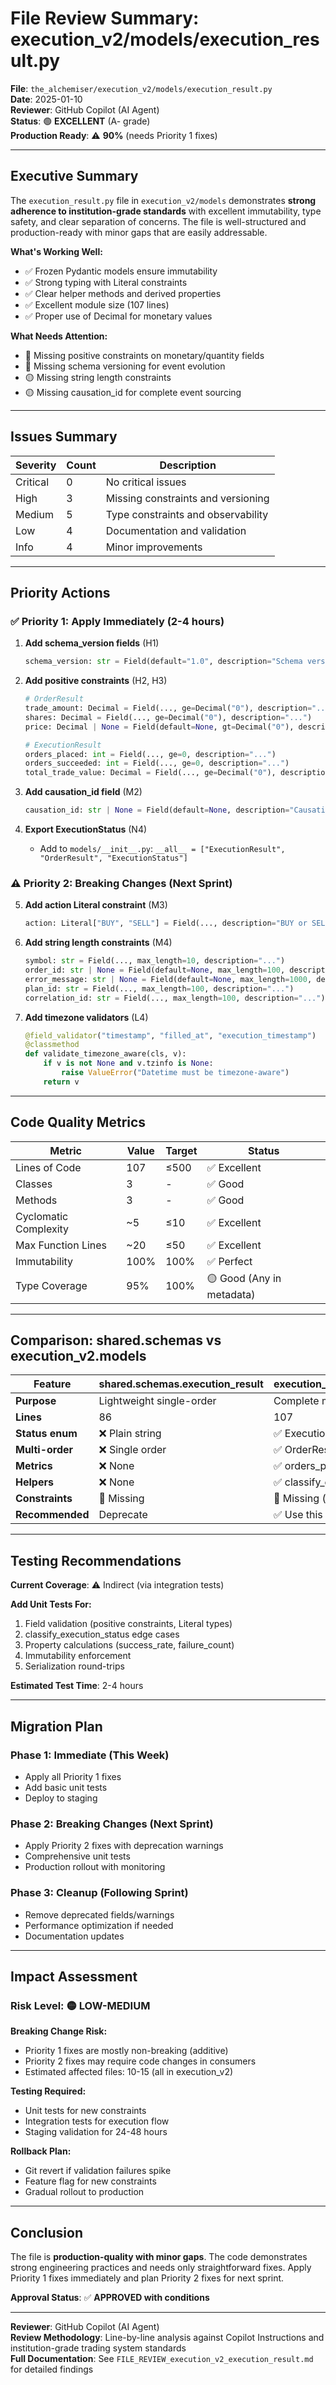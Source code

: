 # File Review Summary: execution_v2/models/execution_result.py

**File**: `the_alchemiser/execution_v2/models/execution_result.py`  
**Date**: 2025-01-10  
**Reviewer**: GitHub Copilot (AI Agent)  
**Status**: 🟢 **EXCELLENT** (A- grade)  
**Production Ready**: ⚠️ **90%** (needs Priority 1 fixes)

---

## Executive Summary

The `execution_result.py` file in `execution_v2/models` demonstrates **strong adherence to institution-grade standards** with excellent immutability, type safety, and clear separation of concerns. The file is well-structured and production-ready with minor gaps that are easily addressable.

**What's Working Well:**
- ✅ Frozen Pydantic models ensure immutability
- ✅ Strong typing with Literal constraints
- ✅ Clear helper methods and derived properties
- ✅ Excellent module size (107 lines)
- ✅ Proper use of Decimal for monetary values

**What Needs Attention:**
- 🔴 Missing positive constraints on monetary/quantity fields
- 🔴 Missing schema versioning for event evolution
- 🟡 Missing string length constraints
- 🟡 Missing causation_id for complete event sourcing

---

## Issues Summary

| Severity | Count | Description |
|----------|-------|-------------|
| Critical | 0 | No critical issues |
| High | 3 | Missing constraints and versioning |
| Medium | 5 | Type constraints and observability |
| Low | 4 | Documentation and validation |
| Info | 4 | Minor improvements |

---

## Priority Actions

### ✅ Priority 1: Apply Immediately (2-4 hours)

1. **Add schema_version fields** (H1)
   ```python
   schema_version: str = Field(default="1.0", description="Schema version")
   ```

2. **Add positive constraints** (H2, H3)
   ```python
   # OrderResult
   trade_amount: Decimal = Field(..., ge=Decimal("0"), description="...")
   shares: Decimal = Field(..., ge=Decimal("0"), description="...")
   price: Decimal | None = Field(default=None, gt=Decimal("0"), description="...")
   
   # ExecutionResult
   orders_placed: int = Field(..., ge=0, description="...")
   orders_succeeded: int = Field(..., ge=0, description="...")
   total_trade_value: Decimal = Field(..., ge=Decimal("0"), description="...")
   ```

3. **Add causation_id field** (M2)
   ```python
   causation_id: str | None = Field(default=None, description="Causation ID for event sourcing")
   ```

4. **Export ExecutionStatus** (N4)
   - Add to `models/__init__.py`: `__all__ = ["ExecutionResult", "OrderResult", "ExecutionStatus"]`

### ⚠️ Priority 2: Breaking Changes (Next Sprint)

5. **Add action Literal constraint** (M3)
   ```python
   action: Literal["BUY", "SELL"] = Field(..., description="BUY or SELL action")
   ```

6. **Add string length constraints** (M4)
   ```python
   symbol: str = Field(..., max_length=10, description="...")
   order_id: str | None = Field(default=None, max_length=100, description="...")
   error_message: str | None = Field(default=None, max_length=1000, description="...")
   plan_id: str = Field(..., max_length=100, description="...")
   correlation_id: str = Field(..., max_length=100, description="...")
   ```

7. **Add timezone validators** (L4)
   ```python
   @field_validator("timestamp", "filled_at", "execution_timestamp")
   @classmethod
   def validate_timezone_aware(cls, v):
       if v is not None and v.tzinfo is None:
           raise ValueError("Datetime must be timezone-aware")
       return v
   ```

---

## Code Quality Metrics

| Metric | Value | Target | Status |
|--------|-------|--------|--------|
| Lines of Code | 107 | ≤500 | ✅ Excellent |
| Classes | 3 | - | ✅ Good |
| Methods | 3 | - | ✅ Good |
| Cyclomatic Complexity | ~5 | ≤10 | ✅ Excellent |
| Max Function Lines | ~20 | ≤50 | ✅ Excellent |
| Immutability | 100% | 100% | ✅ Perfect |
| Type Coverage | 95% | 100% | 🟡 Good (Any in metadata) |

---

## Comparison: shared.schemas vs execution_v2.models

| Feature | shared.schemas.execution_result | execution_v2.models.execution_result |
|---------|----------------------------------|--------------------------------------|
| **Purpose** | Lightweight single-order | Complete multi-order execution |
| **Lines** | 86 | 107 |
| **Status enum** | ❌ Plain string | ✅ ExecutionStatus enum |
| **Multi-order** | ❌ Single order | ✅ OrderResult list |
| **Metrics** | ❌ None | ✅ orders_placed, orders_succeeded |
| **Helpers** | ❌ None | ✅ classify_execution_status() |
| **Constraints** | 🔴 Missing | 🔴 Missing (same gaps) |
| **Recommended** | Deprecate | ✅ Use this version |

---

## Testing Recommendations

**Current Coverage**: ⚠️ Indirect (via integration tests)

**Add Unit Tests For:**
1. Field validation (positive constraints, Literal types)
2. classify_execution_status edge cases
3. Property calculations (success_rate, failure_count)
4. Immutability enforcement
5. Serialization round-trips

**Estimated Test Time**: 2-4 hours

---

## Migration Plan

### Phase 1: Immediate (This Week)
- Apply all Priority 1 fixes
- Add basic unit tests
- Deploy to staging

### Phase 2: Breaking Changes (Next Sprint)
- Apply Priority 2 fixes with deprecation warnings
- Comprehensive unit tests
- Production rollout with monitoring

### Phase 3: Cleanup (Following Sprint)
- Remove deprecated fields/warnings
- Performance optimization if needed
- Documentation updates

---

## Impact Assessment

### Risk Level: 🟡 **LOW-MEDIUM**

**Breaking Change Risk:**
- Priority 1 fixes are mostly non-breaking (additive)
- Priority 2 fixes may require code changes in consumers
- Estimated affected files: 10-15 (all in execution_v2)

**Testing Required:**
- Unit tests for new constraints
- Integration tests for execution flow
- Staging validation for 24-48 hours

**Rollback Plan:**
- Git revert if validation failures spike
- Feature flag for new constraints
- Gradual rollout to production

---

## Conclusion

The file is **production-quality with minor gaps**. The code demonstrates strong engineering practices and needs only straightforward fixes. Apply Priority 1 fixes immediately and plan Priority 2 fixes for next sprint.

**Approval Status**: ✅ **APPROVED with conditions**

---

**Reviewer**: GitHub Copilot (AI Agent)  
**Review Methodology**: Line-by-line analysis against Copilot Instructions and institution-grade trading system standards  
**Full Documentation**: See `FILE_REVIEW_execution_v2_execution_result.md` for detailed findings
